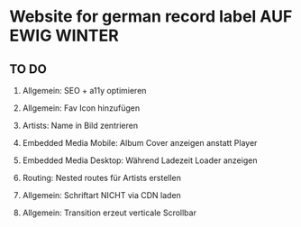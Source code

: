# Website for german record label AUF EWIG WINTER

## TO DO

1. Allgemein: SEO + a11y optimieren

2. Allgemein: Fav Icon hinzufügen

3. Artists: Name in Bild zentrieren

4. Embedded Media Mobile: Album Cover anzeigen anstatt Player

5. Embedded Media Desktop: Während Ladezeit Loader anzeigen

6. Routing: Nested routes für Artists erstellen

7. Allgemein: Schriftart NICHT via CDN laden

8. Allgemein: Transition erzeut verticale Scrollbar
